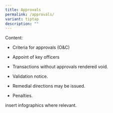 ```yaml
---
title: Approvals
permalink: /approvals/
variant: tiptap
description: ""
---
```

<p>Content:</p><ul data-tight="true" class="tight"><li><p>Criteria for approvals (O&amp;C)</p></li><li><p>Appoint of key officers</p></li><li><p>Transactions without approvals rendered void.</p></li><li><p>Validation notice.</p></li><li><p>Remedial directions may be issued.</p></li><li><p>Penalties.</p></li></ul><p>insert infographics where relevant.</p>